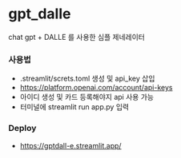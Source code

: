 # gpt_dalle

chat gpt + DALLE 를 사용한 심플 제네레이터

### 사용법

- .streamlit/screts.toml 생성 및 api_key 삽입
- https://platform.openai.com/account/api-keys
- 아이디 생성 및 카드 등록해야지 api 사용 가능
- 터미널에 streamlit run app.py 입력

### Deploy

- https://gptdall-e.streamlit.app/
